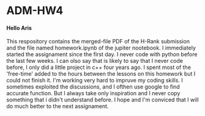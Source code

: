 # ADM-HW4
#### Hello Aris 
This respository contains the merged-file PDF of the H-Rank submission and the file named homework.ipynb of the jupiter nootebook.
I immediately started the assignament since the first day. I never code with python before the last few weeks. I can olso say that is likely to say that I never code before, I only did a little project in c++ four years ago. 
I spent most of the 'free-time' added to the hours between the lessons on this homework but I could not finish it. I'm working very hard to impruve my coding skills.
I sometimes exploited the discussions, and I ofthen use google to find accurate function. But I always take only inspiration and I never copy something that i didn't understand before.
I hope and I'm conviced that I will do much better to the next assignament.
